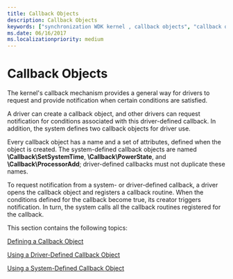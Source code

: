 ```yaml
---
title: Callback Objects
description: Callback Objects
keywords: ["synchronization WDK kernel , callback objects", "callback objects WDK kernel", "objects WDK callback objects", "kernel callback mechanism WDK"]
ms.date: 06/16/2017
ms.localizationpriority: medium
---
```


# Callback Objects





The kernel's callback mechanism provides a general way for drivers to request and provide notification when certain conditions are satisfied.

A driver can create a callback object, and other drivers can request notification for conditions associated with this driver-defined callback. In addition, the system defines two callback objects for driver use.

Every callback object has a name and a set of attributes, defined when the object is created. The system-defined callback objects are named **\\Callback\\SetSystemTime**, **\\Callback\\PowerState**, and **\\Callback\\ProcessorAdd**; driver-defined callbacks must not duplicate these names.

To request notification from a system- or driver-defined callback, a driver opens the callback object and registers a callback routine. When the conditions defined for the callback become true, its creator triggers notification. In turn, the system calls all the callback routines registered for the callback.

This section contains the following topics:

[Defining a Callback Object](defining-a-callback-object.md)

[Using a Driver-Defined Callback Object](using-a-driver-defined-callback-object.md)

[Using a System-Defined Callback Object](using-a-system-defined-callback-object.md)

 

 




